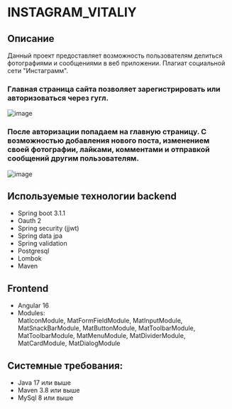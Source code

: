 # INSTAGRAM_VITALIY

## Описание
Данный проект предоставляет возможность пользователям делиться фотографиями и сообщениями в веб приложении.
Плагиат социальной сети "Инстаграмм".

### Главная страница сайта позволяет зарегистрировать или авторизоваться через гугл.
![image](https://github.com/Silensoor/projectForOtus/assets/104256884/8feb8cb1-d2e0-4c04-9475-e5ff8c3cde55)

### После авторизации попадаем на главную страницу. С возможностью добавления нового поста, изменением своей фотографии, лайками, комментами и отправкой сообщений другим пользователям.
![image](https://github.com/Silensoor/projectForOtus/assets/104256884/200da8d6-ac65-4640-8187-408ea2d9e438)

## Используемые технологии backend
- Spring boot 3.1.1
- Oauth 2
- Spring security (jjwt)
- Spring data jpa
- Spring validation
- Postgresql
- Lombok
- Maven

## Frontend
- Angular 16
- Modules:  
    MatIconModule,
    MatFormFieldModule,
    MatInputModule,
    MatSnackBarModule,
    MatButtonModule,
    MatToolbarModule,
    MatToolbarModule,
    MatMenuModule,
    MatDividerModule,
    MatCardModule,
    MatDialogModule 

## Системные требования:
- Java 17 или выше
- Maven 3.8 или выше
- MySql 8 или выше
